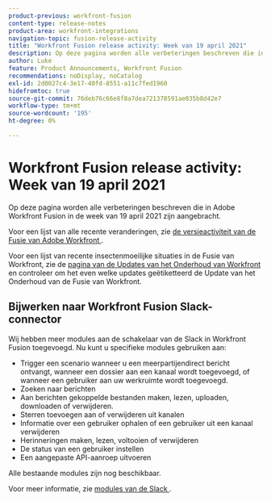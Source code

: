 ```yaml
---
product-previous: workfront-fusion
content-type: release-notes
product-area: workfront-integrations
navigation-topic: fusion-release-activity
title: "Workfront Fusion release activity: Week van 19 april 2021"
description: Op deze pagina worden alle verbeteringen beschreven die in Adobe Workfront Fusion in de week van 19 april 2021 zijn aangebracht.
author: Luke
feature: Product Announcements, Workfront Fusion
recommendations: noDisplay, noCatalog
exl-id: 2d0027c4-3e17-40fd-8551-a11c7fed1960
hidefromtoc: true
source-git-commit: 76deb76c66e8f8a7dea721378591ae035b8d42e7
workflow-type: tm+mt
source-wordcount: '195'
ht-degree: 0%

---
```


# Workfront Fusion release activity: Week van 19 april 2021

Op deze pagina worden alle verbeteringen beschreven die in Adobe Workfront Fusion in de week van 19 april 2021 zijn aangebracht.

Voor een lijst van alle recente veranderingen, zie [ de versieactiviteit van de Fusie van Adobe Workfront ](../../../product-announcements/product-releases/fusion-release-activity/fusion-release-activity.md).

Voor een lijst van recente insectenmoeilijke situaties in de Fusie van Workfront, zie de [ pagina van de Updates van het Onderhoud van Workfront ](https://experienceleague.adobe.com/docs/workfront-known-issues/releases/current-updates.html) en controleer om het even welke updates geëtiketteerd de Update van het Onderhoud van de Fusie van Workfront.

## Bijwerken naar Workfront Fusion Slack-connector

Wij hebben meer modules aan de schakelaar van de Slack in Workfront Fusion toegevoegd. Nu kunt u specifieke modules gebruiken aan:

* Trigger een scenario wanneer u een meerpartijendirect bericht ontvangt, wanneer een dossier aan een kanaal wordt toegevoegd, of wanneer een gebruiker aan uw werkruimte wordt toegevoegd.
* Zoeken naar berichten
* Aan berichten gekoppelde bestanden maken, lezen, uploaden, downloaden of verwijderen.
* Sterren toevoegen aan of verwijderen uit kanalen
* Informatie over een gebruiker ophalen of een gebruiker uit een kanaal verwijderen
* Herinneringen maken, lezen, voltooien of verwijderen
* De status van een gebruiker instellen
* Een aangepaste API-aanroep uitvoeren

Alle bestaande modules zijn nog beschikbaar.

Voor meer informatie, zie [ modules van de Slack ](../../../workfront-fusion/apps-and-their-modules/slack-modules.md).
